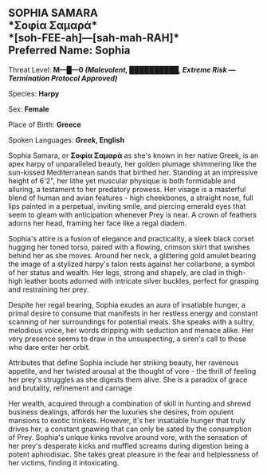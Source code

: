 
<div id="sophia-samara" style="page-break-before: always;">
  <h2>
    SOPHIA SAMARA
    <br>*Σοφία Σαμαρά*
    <br>*[soh-FEE-ah]—[sah-mah-RAH]*
    <br>Preferred Name: Sophia
  </h2>
  
Threat Level: **M—█—0 *(Malevolent, ██████████, Extreme Risk — Termination Protocol Approved)***

  
Species: **Harpy**

  
Sex: **Female**

  
  
Place of Birth: **Greece**

  
Spoken Languages: ***Greek*, English**

  
Sophia Samara, or **Σοφία Σαμαρά** as she's known in her native Greek, is an apex harpy of unparalleled beauty, her golden plumage shimmering like the sun-kissed Mediterranean sands that birthed her. Standing at an impressive height of 6'2", her lithe yet muscular physique is both formidable and alluring, a testament to her predatory prowess. Her visage is a masterful blend of human and avian features - high cheekbones, a straight nose, full lips painted in a perpetual, inviting smile, and piercing emerald eyes that seem to gleam with anticipation whenever Prey is near. A crown of feathers adorns her head, framing her face like a regal diadem.

Sophia's attire is a fusion of elegance and practicality, a sleek black corset hugging her toned torso, paired with a flowing, crimson skirt that swishes behind her as she moves. Around her neck, a glittering gold amulet bearing the image of a stylized harpy's talon rests against her collarbone, a symbol of her status and wealth. Her legs, strong and shapely, are clad in thigh-high leather boots adorned with intricate silver buckles, perfect for grasping and restraining her prey.

Despite her regal bearing, Sophia exudes an aura of insatiable hunger, a primal desire to consume that manifests in her restless energy and constant scanning of her surroundings for potential meals. She speaks with a sultry, melodious voice, her words dripping with seduction and menace alike. Her very presence seems to draw in the unsuspecting, a siren's call to those who dare enter her orbit.

Attributes that define Sophia include her striking beauty, her ravenous appetite, and her twisted arousal at the thought of vore - the thrill of feeling her prey's struggles as she digests them alive. She is a paradox of grace and brutality, refinement and carnage

Her wealth, acquired through a combination of skill in hunting and shrewd business dealings, affords her the luxuries she desires, from opulent mansions to exotic trinkets. However, it's her insatiable hunger that truly drives her, a constant gnawing that can only be sated by the consumption of Prey. Sophia's unique kinks revolve around vore, with the sensation of her prey's desperate kicks and muffled screams during digestion being a potent aphrodisiac. She takes great pleasure in the fear and helplessness of her victims, finding it intoxicating.

</div>